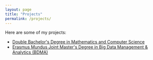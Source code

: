 ```yaml
---
layout: page
title: "Projects"
permalink: /projects/
---
```

Here are some of my projects:

- [Double Bachelor's Degree in Mathematics and Computer Science](https://github.com/Lorenc1o/Math_Info_UniversityNotes)
- [Erasmus Mundus Joint Master's Degree in Big Data Management & Analytics (BDMA)](https://github.com/Lorenc1o/BDMA_Notes)
